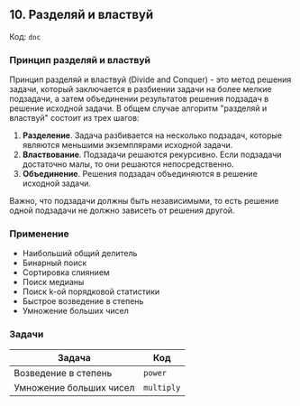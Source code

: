 ## 10. Разделяй и властвуй

Код: `dnc`

### Принцип разделяй и властвуй

Принцип разделяй и властвуй (Divide and Conquer) - это метод решения задачи, который заключается в разбиении задачи на
более мелкие подзадачи, а затем объединении результатов решения подзадач в решение исходной
задачи. В общем случае алгоритм "разделяй и властвуй" состоит из трех шагов:

1. **Разделение**. Задача разбивается на несколько подзадач, которые являются меньшими экземплярами исходной задачи.
2. **Властвование**. Подзадачи решаются рекурсивно. Если подзадачи достаточно малы, то они решаются непосредственно.
3. **Объединение**. Решения подзадач объединяются в решение исходной задачи.

Важно, что подзадачи должны быть независимыми, то есть решение одной подзадачи не должно зависеть от решения другой.

### Применение

- Наибольший общий делитель
- Бинарный поиск
- Сортировка слиянием
- Поиск медианы
- Поиск k-ой порядковой статистики
- Быстрое возведение в степень
- Умножение больших чисел

### Задачи

| Задача                  | Код        |
|-------------------------|------------|
| Возведение в степень    | `power`    |
| Умножение больших чисел | `multiply` |